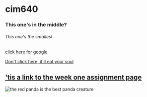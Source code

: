 # cim640
### This one's in the middle?
###### This one's the smallest


[click here for google](http://www.google.com)

[Don't click here, it'll eat your soul](http://tvtropes.org)

## ['tis a link to the week one assignment page](https://github.com/charonic/cim640/tree/master/week%201)

![the red panda is the best panda creature](https://www.thinglink.com/scene/649402710302392321)
